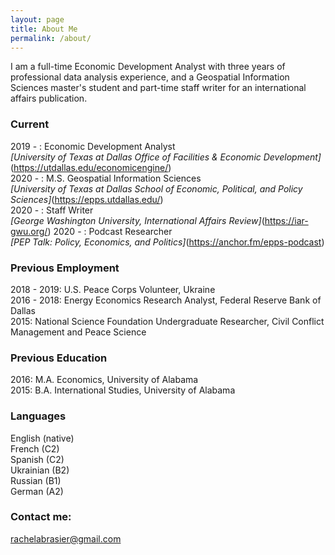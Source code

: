 ```yaml
---
layout: page
title: About Me
permalink: /about/
---
```


I am a full-time Economic Development Analyst with three years of professional data analysis experience, and a Geospatial Information Sciences master's student and part-time staff writer for an international affairs publication.

### Current

2019 - : Economic Development Analyst  
*[University of Texas at Dallas Office of Facilities & Economic Development]*(https://utdallas.edu/economicengine/)  
2020 - : M.S. Geospatial Information Sciences  
*[University of Texas at Dallas School of Economic, Political, and Policy Sciences]*(https://epps.utdallas.edu/)   
2020 - : Staff Writer  
*[George Washington University, International Affairs Review]*(https://iar-gwu.org/)
2020 - : Podcast Researcher  
*[PEP Talk: Policy, Economics, and Politics]*(https://anchor.fm/epps-podcast)

### Previous Employment

2018 - 2019: U.S. Peace Corps Volunteer, Ukraine  
2016 - 2018: Energy Economics Research Analyst, Federal Reserve Bank of Dallas  
2015: National Science Foundation Undergraduate Researcher, Civil Conflict Management and Peace Science 

### Previous Education

2016: M.A. Economics, University of Alabama  
2015: B.A. International Studies, University of Alabama

### Languages

English (native)  
French (C2)  
Spanish (C2)  
Ukrainian (B2)  
Russian (B1)  
German (A2)

### Contact me:

[rachelabrasier@gmail.com](mailto:rachelabrasier@gmail.com)
